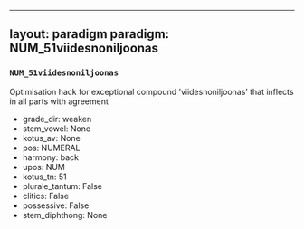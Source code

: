 
---
layout: paradigm
paradigm: NUM_51viidesnoniljoonas
---
### ` NUM_51viidesnoniljoonas `

Optimisation hack for exceptional compound ’viidesnoniljoonas’ that inflects in all parts with agreement
* grade_dir: weaken
* stem_vowel: None
* kotus_av: None
* pos: NUMERAL
* harmony: back
* upos: NUM
* kotus_tn: 51
* plurale_tantum: False
* clitics: False
* possessive: False
* stem_diphthong: None
